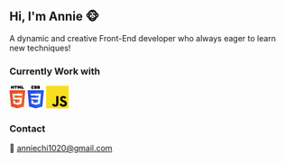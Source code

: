 ## Hi, I'm Annie 🐵

A dynamic and creative Front-End developer who always eager to learn new techniques!

### Currently Work with

<img src="./icons/371108.svg" height="40"> <img src="./icons/370768.svg" height="40"> <img src="./icons/javascript-js-seeklogo.com.svg" height="40">

### Contact

📨 anniechi1020@gmail.com

